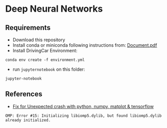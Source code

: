 # Deep Neural Networks #

## Requirements ##
- Download this repository
- Install conda or miniconda following instructions from: [Document.pdf](../InstalacionHerramientas.pdf)
- Install DrivingCar Environment:
```
conda env create -f environment.yml
```
- run `jupyternotebook` on this folder:
```
jupyter-notebook
```

## References ##
- [Fix for Unexpected crash with python, numpy, matplot & tensorflow](https://github.com/dmlc/xgboost/issues/1715)
```
OMP: Error #15: Initializing libiomp5.dylib, but found libiomp5.dylib already initialized.
```
